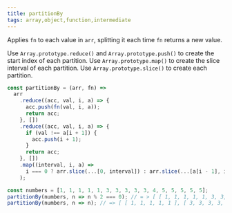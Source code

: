 ```yaml
---
title: partitionBy
tags: array,object,function,intermediate
---
```


Applies `fn` to each value in `arr`, splitting it each time `fn` returns a new value.

Use `Array.prototype.reduce()` and `Array.prototype.push()` to create the start index of each partition.
Use `Array.prototype.map()` to create the slice interval of each partition.
Use `Array.prototype.slice()` to create each partition.

```js
const partitionBy = (arr, fn) =>
  arr
    .reduce((acc, val, i, a) => {
      acc.push(fn(val, i, a));
      return acc;
    }, [])
    .reduce((acc, val, i, a) => {
      if (val !== a[i + 1]) {
        acc.push(i + 1);
      }
      return acc;
    }, [])
    .map((interval, i, a) =>
      i === 0 ? arr.slice(...[0, interval]) : arr.slice(...[a[i - 1], interval])
    );
```

```js
const numbers = [1, 1, 1, 1, 1, 3, 3, 3, 3, 3, 4, 5, 5, 5, 5, 5];
partitionBy(numbers, n => n % 2 === 0); // = > [ [ 1, 1, 1, 1, 1, 3, 3, 3, 3, 3 ], [ 4 ], [ 5, 5, 5, 5, 5 ] ]
partitionBy(numbers, n => n); // => [ [ 1, 1, 1, 1, 1 ], [ 3, 3, 3, 3, 3 ], [ 4 ], [ 5, 5, 5, 5, 5 ] ]
```
